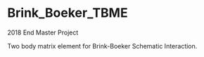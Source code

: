 # Brink_Boeker_TBME

2018 End Master Project

Two body matrix element for Brink-Boeker Schematic Interaction.
